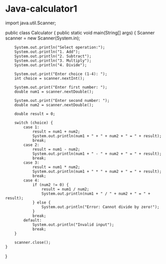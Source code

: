 # Java-calculator1

import java.util.Scanner;

public class Calculator {
    public static void main(String[] args) {
        Scanner scanner = new Scanner(System.in);

        System.out.println("Select operation:");
        System.out.println("1. Add");
        System.out.println("2. Subtract");
        System.out.println("3. Multiply");
        System.out.println("4. Divide");

        System.out.print("Enter choice (1-4): ");
        int choice = scanner.nextInt();

        System.out.print("Enter first number: ");
        double num1 = scanner.nextDouble();

        System.out.print("Enter second number: ");
        double num2 = scanner.nextDouble();

        double result = 0;

        switch (choice) {
            case 1:
                result = num1 + num2;
                System.out.println(num1 + " + " + num2 + " = " + result);
                break;
            case 2:
                result = num1 - num2;
                System.out.println(num1 + " - " + num2 + " = " + result);
                break;
            case 3:
                result = num1 * num2;
                System.out.println(num1 + " * " + num2 + " = " + result);
                break;
            case 4:
                if (num2 != 0) {
                    result = num1 / num2;
                    System.out.println(num1 + " / " + num2 + " = " + result);
                } else {
                    System.out.println("Error: Cannot divide by zero!");
                }
                break;
            default:
                System.out.println("Invalid input");
                break;
        }

        scanner.close();
    }
}
